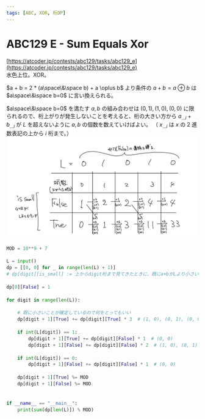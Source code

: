 ```yaml
---
tags: [ABC, XOR, 桁DP]
---
```


# ABC129 E - Sum Equals Xor

[https://atcoder.jp/contests/abc129/tasks/abc129_e](https://atcoder.jp/contests/abc129/tasks/abc129_e)  
水色上位。XOR。

$a + b = 2 * (a\space\&\space b) + a \oplus b$ より条件の $a+b=a\oplus b$ は $a\space\&\space b=0$ に言い換えられる。

$a\space\&\space b=0$ を満たす $a,b$ の組み合わせは $(0,1),(1,0),(0,0)$ に限られるので、桁上がりが発生しないことを考えると、桁の大きい方から $a_{...i}+b_{...i}$ が $L$ を超えないように $a,b$ の個数を数えていけばよい。
（ $x_{...i}$ は $x$ の 2 進数表記の上から $i$ 桁まで。）![](../../../../../src/assets/atcoder/abc/129/E-1.png)

```py
MOD = 10**9 + 7

L = input()
dp = [[0, 0] for _ in range(len(L) + 1)]
# dp[digit][is_small] := 上からdigit桁まで見てきたときに、既にa+bがLより小さいことが確定している(is_small)a, bの組み合わせの個数

dp[0][False] = 1

for digit in range(len(L)):

    # 既に小さいことが確定しているので何をとってもいい
    dp[digit + 1][True] += dp[digit][True] * 3  # (1, 0), (0, 1), (0, 0)

    if int(L[digit]) == 1:
        dp[digit + 1][True] += dp[digit][False] * 1  # (0, 0)
        dp[digit + 1][False] += dp[digit][False] * 2  # (1, 0), (0, 1)

    if int(L[digit]) == 0:
        dp[digit + 1][False] += dp[digit][False] * 1  # (0, 0)

    dp[digit + 1][True] %= MOD
    dp[digit + 1][False] %= MOD


if __name__ == "__main__":
    print(sum(dp[len(L)]) % MOD)
```
